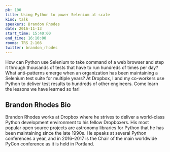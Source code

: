 ```yaml
---
pk: 100
title: Using Python to power Selenium at scale
kind: talk
speakers: Brandon Rhodes
date: 2016-11-13
start_time: 15:40:00
end_time: 16:10:00
rooms: TRS 2-166
twitter: brandon_rhodes
---
```


How can Python use Selenium to take command of a web browser and step it through thousands of tests that have to run hundreds of times per day? What anti-patterns emerge when an organization has been maintaining a Selenium test suite for multiple years? At Dropbox, I and my co-workers use Python to deliver test results to hundreds of other engineers. Come learn the lessons we have learned so far!

## Brandon Rhodes Bio

Brandon Rhodes works at Dropbox where he strives to deliver a world-class Python development environment to his fellow Dropboxers. His most popular open source projects are astronomy libraries for Python that he has been maintaining since the late 1990s. He speaks at several Python conferences a year, and in 2016–2017 is the Chair of the main worldwide PyCon conference as it is held in Portland.